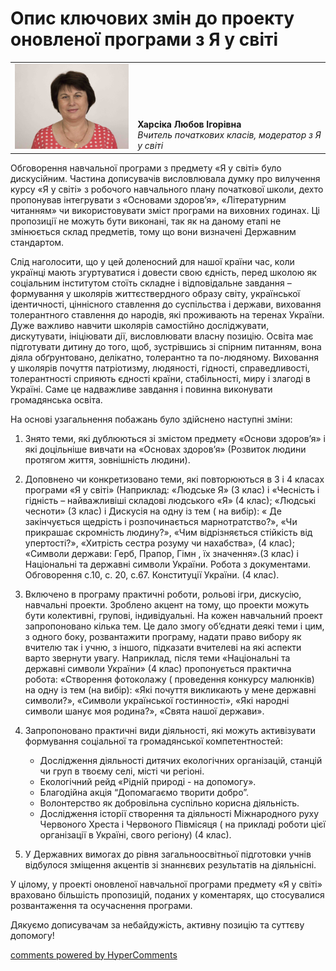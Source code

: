 <div id="hypercomments_widget" class="js-hypercomments-widget invisible"></div>

# Опис ключових змін  до проекту оновленої  програми  з Я у світі

<table width="100%" border="0" bordercolor="0" cellpadding="0" cellspacing="0">
  <tr border="0" bordercolor="0">
    <td border="0" bordercolor="0"><div valign="bottom"><img class="image" src="11.jpg" style="width: 220px; height: auto;"></div></td>
    <td valign="bottom" border="0" bordercolor="0"><b>Харсіка Любов Ігорівна</b>
    <br>
<i>Вчитель початкових класів, модератор з Я у світі</i></td>
  </tr>
</table>

Обговорення навчальної програми з предмету «Я у світі» було дискусійним. Частина дописувачів висловлювала думку про вилучення курсу «Я у світі» з робочого навчального плану початкової школи, дехто пропонував інтегрувати з «Основами здоров’я», «Літературним читанням» чи використовувати зміст програми на виховних годинах. Ці пропозиції не можуть бути виконані, так як на даному етапі не змінюється склад предметів, тому що вони визначені Державним стандартом. 

Слід наголосити, що у цей доленосний для нашої країни час, коли українці мають згуртуватися і довести свою єдність, перед школою як соціальним інститутом стоїть складне і відповідальне завдання – формування у школярів життєствердного образу світу, української ідентичності, ціннісного ставлення до суспільства і держави, виховання толерантного ставлення до народів, які проживають на теренах України. Дуже важливо навчити школярів самостійно досліджувати, дискутувати, ініціювати дії, висловлювати власну  позицію. Освіта має підготувати дитину до того, щоб, зустрівшись зі спірним питанням, вона діяла обґрунтовано, делікатно, толерантно та по-людяному.   Виховання у школярів почуття патріотизму, людяності, гідності, справедливості, толерантності  сприяють єдності країни, стабільності, миру і злагоді в Україні. Саме це надважливе завдання і повинна виконувати громадянська освіта.

На основі узагальнення  побажань  було здійснено наступні зміни:
1. Знято теми, які дублюються зі змістом  предмету «Основи здоров’я» і які доцільніше вивчати на «Основах здоров’я»  (Розвиток людини протягом життя, зовнішність людини).

2. Доповнено чи конкретизовано теми, які повторюються в 3 і 4 класах програми «Я у світі» (Наприклад: «Людське Я» (3 клас) і «Чесність і гідність – найважливіші складові людського «Я» (4 клас);  «Людські чесноти» (3 клас) і Дискусія на одну із тем ( на вибір): « Де закінчується щедрість і розпочинається марнотратство?», «Чи прикрашає скромність людину?», «Чим відрізняється стійкість від упертості?», «Хитрість сестра розуму чи нахабства», (4 клас); «Символи держави: Герб, Прапор, Гімн , їх значення».(3 клас)  і Національні та державні символи України. Робота з документами. Обговорення с.10, с. 20, с.67. Конституції України. (4 клас).

3. Включено в програму практичні роботи, рольові ігри, дискусію, навчальні проекти. Зроблено акцент на тому, що проекти можуть бути колективні, групові, індивідуальні. На кожен навчальний проект  запропоновано кілька тем. Це дало змогу об’єднати деякі теми і цим,  з одного боку, розвантажити програму, надати право вибору як вчителю так і учню, з іншого, підказати вчителеві на які аспекти варто звернути увагу. Наприклад, після теми «Національні та державні символи України» (4 клас) пропонується практична робота: «Створення фотоколажу ( проведення конкурсу малюнків)  на одну із тем (на вибір):  «Які почуття викликають у мене державні символи?», «Символи української гостинності», «Які народні символи шанує моя родина?», «Свята нашої держави».

4. Запропоновано   практичні види діяльності, які можуть активізувати формування соціальної та громадянської компетентностей:
	* Дослідження діяльності дитячих екологічних організацій, станцій чи груп в твоєму селі, місті чи регіоні.
	* Екологічний рейд «Рідній природі -  на допомогу».
	* Благодійна акція  “Допомагаємо творити добро”.
	* Волонтерство як добровільна суспільно корисна діяльність.
	* Дослідження історії створення та діяльності Міжнародного руху Червоного Хреста і Червоного Півмісяця ( на прикладі роботи цієї організації в Україні, свого регіону) (4 клас). 

5. У Державних вимогах до рівня загальноосвітньої підготовки учнів відбулося зміщення акцентів зі знаннєвих результатів на діяльнісні.

У цілому,  у проекті оновленої навчальної програми предмету «Я у світі» враховано більшість пропозицій, поданих у коментарях, що стосувалися розвантаження та осучаснення програми.

Дякуємо дописувачам за небайдужість,  активну позицію та суттєву допомогу! 

<div class="js-hypercomments-container">
    <a href="http://hypercomments.com" class="hc-link" title="comments widget">comments powered by HyperComments</a>
</div>